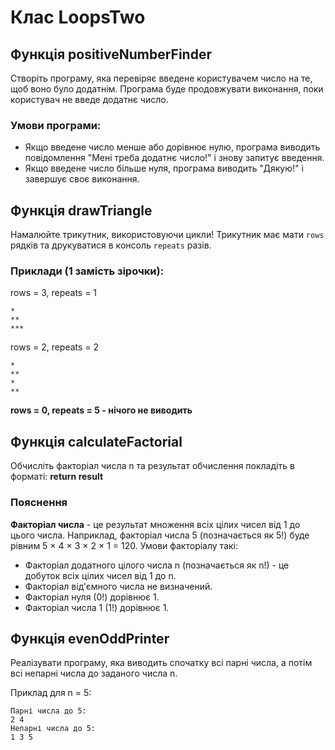 # Клас LoopsTwo

## Функція positiveNumberFinder

Створіть програму, яка перевіряє введене користувачем число на те, щоб воно було додатнім. Програма буде продовжувати виконання, поки користувач не введе додатнє число.

### Умови програми:
- Якщо введене число менше або дорівнює нулю, програма виводить повідомлення "Мені треба додатнє число!" і знову запитує введення.
- Якщо введене число більше нуля, програма виводить "Дякую!" і завершує своє виконання.



## Функція drawTriangle

Намалюйте трикутник, використовуючи цикли! Трикутник має мати `rows` рядків та друкуватися в консоль `repeats` разів.

### Приклади (1 замість зірочки):
rows = 3, repeats = 1

    *
    **
    ***

rows = 2, repeats = 2

    *
    **
    *
    **

**rows = 0, repeats = 5 - нічого не виводить**
    
    
     

 

## Функція calculateFactorial

Обчисліть факторіал числа n та результат обчислення покладіть в форматі: **return result**

### Пояснення
**Факторіал числа** - це результат множення всіх цілих чисел від 1 до цього числа. Наприклад, факторіал числа 5 (позначається як 5!) буде рівним 5 × 4 × 3 × 2 × 1 = 120. Умови факторіалу такі:

- Факторіал додатного цілого числа n (позначається як n!) - це добуток всіх цілих чисел від 1 до n.
- Факторіал від'ємного числа не визначений.
- Факторіал нуля (0!) дорівнює 1.
- Факторіал числа 1 (1!) дорівнює 1.

## Функція evenOddPrinter

Реалізувати програму, яка виводить спочатку всі парні числа, а потім всі непарні числа до заданого числа n.

Приклад для n = 5:
    
    Парні числа до 5:
    2 4
    Непарні числа до 5:
    1 3 5